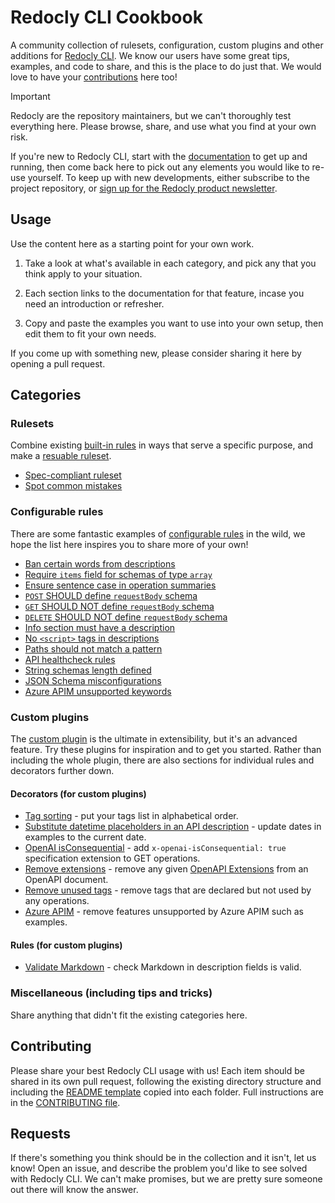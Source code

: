 # Redocly CLI Cookbook

A community collection of rulesets, configuration, custom plugins and other additions for [Redocly CLI](https://github.com/Redocly/redocly-cli). We know our users have some great tips, examples, and code to share, and this is the place to do just that. We would love to have your [contributions](#contributing) here too!

> [!IMPORTANT]
> Redocly are the repository maintainers, but we can't thoroughly test everything here. Please browse, share, and use what you find at your own risk.

If you're new to Redocly CLI, start with the [documentation](https://redocly.com/docs/cli/) to get up and running, then come back here to pick out any elements you would like to re-use yourself. To keep up with new developments, either subscribe to the project repository, or [sign up for the Redocly product newsletter](https://redocly.com/product-updates/).

## Usage

Use the content here as a starting point for your own work.

1. Take a look at what's available in each category, and pick any that you think apply to your situation.

2. Each section links to the documentation for that feature, incase you need an introduction or refresher.

3. Copy and paste the examples you want to use into your own setup, then edit them to fit your own needs.

If you come up with something new, please consider sharing it here by opening a pull request.

## Categories

### Rulesets

Combine existing [built-in rules](https://redocly.com/docs/cli/rules/built-in-rules/) in ways that serve a specific purpose, and make a [resuable ruleset](https://redocly.com/docs/cli/guides/configure-rules/#create-a-reusable-ruleset).

- [Spec-compliant ruleset](rulesets/spec-compliant/)
- [Spot common mistakes](rulesets/common-mistakes)

### Configurable rules

There are some fantastic examples of [configurable rules](https://redocly.com/docs/cli/rules/configurable-rules/) in the wild, we hope the list here inspires you to share more of your own!

- [Ban certain words from descriptions](configurable-rules/description-banned-words/)
- [Require `items` field for schemas of type `array`](configurable-rules/required-items-for-array-schemas/)
- [Ensure sentence case in operation summaries](configurable-rules/operation-summary-sentence-case)
- [`POST` SHOULD define `requestBody` schema](configurable-rules/operation-post-should-define-request-body/)
- [`GET` SHOULD NOT define `requestBody` schema](configurable-rules/operation-get-should-not-define-requestBody/)
- [`DELETE` SHOULD NOT define `requestBody` schema](configurable-rules/operation-delete-should-not-define-requestBody/)
- [Info section must have a description](configurable-rules/info-description)
- [No `<script>` tags in descriptions](configurable-rules/no-script)
- [Paths should not match a pattern](configurable-rules/path-excludes-pattern/)
- [API healthcheck rules](configurable-rules/api-health/)
- [String schemas length defined](configurable-rules/string-schemas-length-defined/)
- [JSON Schema misconfigurations](configurable-rules/json-schema-misconfigurations/)
- [Azure APIM unsupported keywords](configurable-rules/azure-apim-unsupported-keyword/)

### Custom plugins

The [custom plugin](https://redocly.com/docs/cli/custom-plugins/) is the ultimate in extensibility, but it's an advanced feature. Try these plugins for inspiration and to get you started. Rather than including the whole plugin, there are also sections for individual rules and decorators further down.

#### Decorators (for custom plugins)

- [Tag sorting](./custom-plugin-decorators/tag-sorting) - put your tags list in alphabetical order.
- [Substitute datetime placeholders in an API description](./custom-plugin-decorators/update-example-dates) - update dates in examples to the current date.
- [OpenAI isConsequential](./custom-plugin-decorators/openai-is-consequential) - add `x-openai-isConsequential: true` specification extension to GET operations.
- [Remove extensions](./custom-plugin-decorators/remove-extensions) - remove any given [OpenAPI Extensions](https://spec.openapis.org/oas/v3.1.0#specification-extensions) from an OpenAPI document.
- [Remove unused tags](./custom-plugin-decorators/remove-unused-tags) - remove tags that are declared but not used by any operations.
- [Azure APIM](./custom-plugin-decorators/azure-apim) - remove features unsupported by Azure APIM such as examples.

#### Rules (for custom plugins)

- [Validate Markdown](./custom-plugin-rules/markdown-validator) - check Markdown in description fields is valid.

### Miscellaneous (including tips and tricks)

Share anything that didn't fit the existing categories here.

## Contributing

Please share your best Redocly CLI usage with us! Each item should be shared in its own pull request, following the existing directory structure and including the [README template](readme-template.md) copied into each folder. Full instructions are in the [CONTRIBUTING file](CONTRIBUTING.md).

## Requests

If there's something you think should be in the collection and it isn't, let us know! Open an issue, and describe the problem you'd like to see solved with Redocly CLI. We can't make promises, but we are pretty sure someone out there will know the answer.
